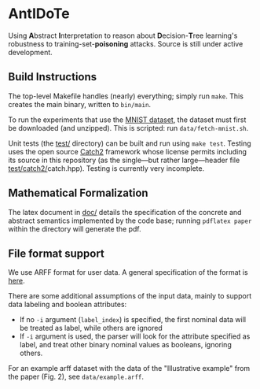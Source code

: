# AntIDoTe

Using **A**bstract **I**nterpretation to reason about
**D**ecision-**T**ree learning's robustness to
training-set-**poisoning** attacks.
Source is still under active development.

## Build Instructions

The top-level Makefile handles (nearly) everything; simply run `make`.
This creates the main binary, written to `bin/main`.

To run the experiments that use the [MNIST dataset](http://yann.lecun.com/exdb/mnist/),
the dataset must first be downloaded (and unzipped).
This is scripted: run `data/fetch-mnist.sh`.

Unit tests (the [test/](test/) directory) can be built and run using `make test`.
Testing uses the open source [Catch2](https://github.com/catchorg/Catch2) framework
whose license permits including its source in this repository
(as the single&mdash;but rather large&mdash;header file [test/catch2/](test/catch2/)catch.hpp).
Testing is currently very incomplete.

## Mathematical Formalization

The latex document in [doc/](doc/) details the specification of the
concrete and abstract semantics implemented by the code base;
running `pdflatex paper` within the directory will generate the pdf.

## File format support 

We use ARFF format for user data. A general specification of the format is [here](https://www.cs.waikato.ac.nz/ml/weka/arff.html). 

There are some additional assumptions of the input data, mainly to support data labeling and boolean attributes: 
* If no `-i` argument (`label_index`) is specified, the first nominal data will be treated as label, while others are ignored 
* If `-i` argument is used, the parser will look for the attribute specified as label, and treat other binary nominal values as booleans, ignoring others. 

For an example arff dataset with the data of the "Illustrative example" from the paper (Fig. 2), see `data/example.arff`. 

